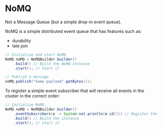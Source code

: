 NoMQ
====

Not a Message Queue (but a simple drop-in event queue).

NoMQ is a simple distributed event queue that has features such as:
 * durability
 * late join

```java
// Initialize and start NoMQ
NoMQ noMQ = NoMQBuilder.builder()
    .build() // Build the NoMQ-instance
    .start(); // Start it

// Publish a message
noMQ.publish("Some payload".getBytes());
```

To register a simple event subscriber that will receive all events in the cluster in the correct order:

```java
// Initialize NoMQ
NoMQ noMQ = NoMQBuilder.builder()
    .eventSubscribers(e -> System.out.println(e.id())) // Register the listener
    .build() // Build the instance
    .start(); // Start it
```


